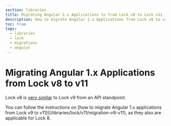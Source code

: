 ```yaml
---
section: libraries
title: Migrating Angular 1.x Applications to from Lock v8 to Lock v11
description: How to migrate Angular 1.x Applications from Lock v8 to v11
toc: true
tags:
  - libraries
  - lock
  - migrations
  - angular
---
```

# Migrating Angular 1.x Applications from Lock v8 to v11

Lock v8 is [very similar](/libraries/lock/v9/migration-guide) to Lock v9 from an API standpoint. 

You can follow the instructions on [how to migrate Angular 1.x applications from Lock v9 to v11]((/libraries/lock/v11/migration-v9-v11), as they also are applicable for Lock 8.
